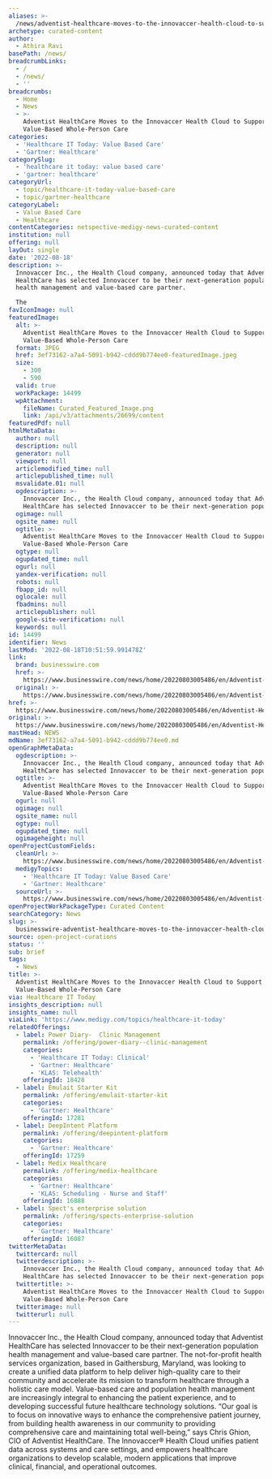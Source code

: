 ```yaml
---
aliases: >-
  /news/adventist-healthcare-moves-to-the-innovaccer-health-cloud-to-support-value-based-whole-person-care
archetype: curated-content
author:
  - Athira Ravi
basePath: /news/
breadcrumbLinks:
  - /
  - /news/
  - ''
breadcrumbs:
  - Home
  - News
  - >-
    Adventist HealthCare Moves to the Innovaccer Health Cloud to Support
    Value-Based Whole-Person Care
categories:
  - 'Healthcare IT Today: Value Based Care'
  - 'Gartner: Healthcare'
categorySlug:
  - 'healthcare it today: value based care'
  - 'gartner: healthcare'
categoryUrl:
  - topic/healthcare-it-today-value-based-care
  - topic/gartner-healthcare
categoryLabel:
  - Value Based Care
  - Healthcare
contentCategories: netspective-medigy-news-curated-content
institution: null
offering: null
layOut: single
date: '2022-08-18'
description: >-
  Innovaccer Inc., the Health Cloud company, announced today that Adventist
  HealthCare has selected Innovaccer to be their next-generation population
  health management and value-based care partner.

  The 
favIconImage: null
featuredImage:
  alt: >-
    Adventist HealthCare Moves to the Innovaccer Health Cloud to Support
    Value-Based Whole-Person Care
  format: JPEG
  href: 3ef73162-a7a4-5091-b942-cddd9b774ee0-featuredImage.jpeg
  size:
    - 300
    - 590
  valid: true
  workPackage: 14499
  wpAttachment:
    fileName: Curated_Featured_Image.png
    link: /api/v3/attachments/26699/content
featuredPdf: null
htmlMetaData:
  author: null
  description: null
  generator: null
  viewport: null
  articlemodified_time: null
  articlepublished_time: null
  msvalidate.01: null
  ogdescription: >-
    Innovaccer Inc., the Health Cloud company, announced today that Adventist
    HealthCare has selected Innovaccer to be their next-generation population he
  ogimage: null
  ogsite_name: null
  ogtitle: >-
    Adventist HealthCare Moves to the Innovaccer Health Cloud to Support
    Value-Based Whole-Person Care
  ogtype: null
  ogupdated_time: null
  ogurl: null
  yandex-verification: null
  robots: null
  fbapp_id: null
  oglocale: null
  fbadmins: null
  articlepublisher: null
  google-site-verification: null
  keywords: null
id: 14499
identifier: News
lastMod: '2022-08-18T10:51:59.991478Z'
link:
  brand: businesswire.com
  href: >-
    https://www.businesswire.com/news/home/20220803005486/en/Adventist-HealthCare-Moves-to-the-Innovaccer-Health-Cloud-to-Support-Value-Based-Whole-Person-Care
  original: >-
    https://www.businesswire.com/news/home/20220803005486/en/Adventist-HealthCare-Moves-to-the-Innovaccer-Health-Cloud-to-Support-Value-Based-Whole-Person-Care
href: >-
  https://www.businesswire.com/news/home/20220803005486/en/Adventist-HealthCare-Moves-to-the-Innovaccer-Health-Cloud-to-Support-Value-Based-Whole-Person-Care
original: >-
  https://www.businesswire.com/news/home/20220803005486/en/Adventist-HealthCare-Moves-to-the-Innovaccer-Health-Cloud-to-Support-Value-Based-Whole-Person-Care
mastHead: NEWS
mdName: 3ef73162-a7a4-5091-b942-cddd9b774ee0.md
openGraphMetaData:
  ogdescription: >-
    Innovaccer Inc., the Health Cloud company, announced today that Adventist
    HealthCare has selected Innovaccer to be their next-generation population he
  ogtitle: >-
    Adventist HealthCare Moves to the Innovaccer Health Cloud to Support
    Value-Based Whole-Person Care
  ogurl: null
  ogimage: null
  ogsite_name: null
  ogtype: null
  ogupdated_time: null
  ogimageheight: null
openProjectCustomFields:
  cleanUrl: >-
    https://www.businesswire.com/news/home/20220803005486/en/Adventist-HealthCare-Moves-to-the-Innovaccer-Health-Cloud-to-Support-Value-Based-Whole-Person-Care
  medigyTopics:
    - 'Healthcare IT Today: Value Based Care'
    - 'Gartner: Healthcare'
  sourceUrl: >-
    https://www.businesswire.com/news/home/20220803005486/en/Adventist-HealthCare-Moves-to-the-Innovaccer-Health-Cloud-to-Support-Value-Based-Whole-Person-Care
openProjectWorkPackageType: Curated Content
searchCategory: News
slug: >-
  businesswire-adventist-healthcare-moves-to-the-innovaccer-health-cloud-to-support-value-based-whole-person-care
source: open-project-curations
status: ''
sub: brief
tags:
  - News
title: >-
  Adventist HealthCare Moves to the Innovaccer Health Cloud to Support
  Value-Based Whole-Person Care
via: Healthcare IT Today
insights_description: null
insights_name: null
viaLink: 'https://www.medigy.com/topics/healthcare-it-today'
relatedOfferings:
  - label: Power Diary-  Clinic Management
    permalink: /offering/power-diary--clinic-management
    categories:
      - 'Healthcare IT Today: Clinical'
      - 'Gartner: Healthcare'
      - 'KLAS: Telehealth'
    offeringId: 18428
  - label: Emulait Starter Kit
    permalink: /offering/emulait-starter-kit
    categories:
      - 'Gartner: Healthcare'
    offeringId: 17281
  - label: DeepIntent Platform
    permalink: /offering/deepintent-platform
    categories:
      - 'Gartner: Healthcare'
    offeringId: 17259
  - label: Medix Healthcare
    permalink: /offering/medix-healthcare
    categories:
      - 'Gartner: Healthcare'
      - 'KLAS: Scheduling - Nurse and Staff'
    offeringId: 16888
  - label: Spect's enterprise solution
    permalink: /offering/spects-enterprise-solution
    categories:
      - 'Gartner: Healthcare'
    offeringId: 16087
twitterMetaData:
  twittercard: null
  twitterdescription: >-
    Innovaccer Inc., the Health Cloud company, announced today that Adventist
    HealthCare has selected Innovaccer to be their next-generation population he
  twittertitle: >-
    Adventist HealthCare Moves to the Innovaccer Health Cloud to Support
    Value-Based Whole-Person Care
  twitterimage: null
  twitterurl: null
---
```

<p>Innovaccer Inc., the Health Cloud company, announced today that Adventist HealthCare has selected Innovaccer to be their next-generation population health management and value-based care partner.
The not-for-profit health services organization, based in Gaithersburg, Maryland, was looking to create a unified data platform to help deliver high-quality care to their community and accelerate its mission to transform healthcare through a holistic care model.
Value-based care and population health management are increasingly integral to enhancing the patient experience, and to developing successful future healthcare technology solutions. “Our goal is to focus on innovative ways to enhance the comprehensive patient journey, from building health awareness in our community to providing comprehensive care and maintaining total well-being,” says Chris Ghion, CIO of Adventist HealthCare.
The Innovaccer® Health Cloud unifies patient data across systems and care settings, and empowers healthcare organizations to develop scalable, modern applications that improve clinical, financial, and operational outcomes.</p>